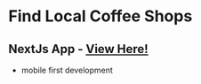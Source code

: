 # Find Local Coffee Shops

## NextJs App - [View Here!](https://lnpappas.github.io/CoffeeApp/)

- mobile first development
